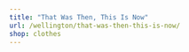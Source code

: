 ```yaml
---
title: "That Was Then, This Is Now"
url: /wellington/that-was-then-this-is-now/
shop: clothes
---
```

